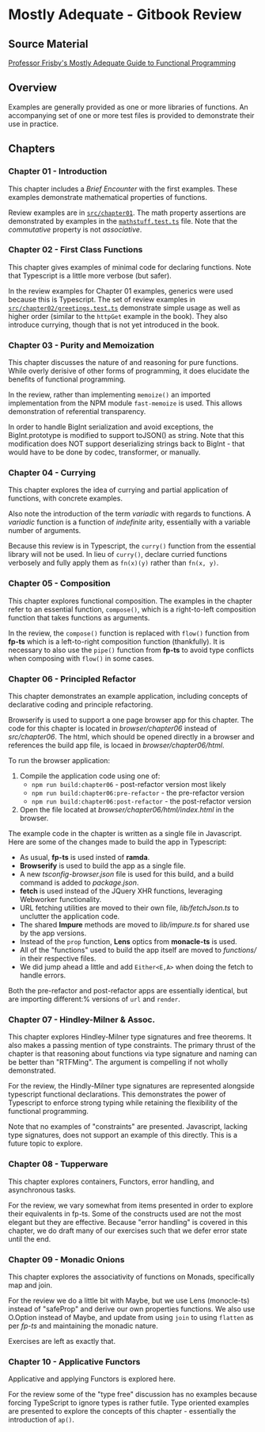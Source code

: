 # Mostly Adequate - Gitbook Review

## Source Material

[Professor Frisby's Mostly Adequate Guide to Functional Programming](https://mostly-adequate.gitbooks.io/mostly-adequate-guide/content/)

## Overview

Examples are generally provided as one or more libraries of functions.
An accompanying set of one or more test files is provided to demonstrate their use in practice.

## Chapters

### Chapter 01 - Introduction

This chapter includes a *Brief Encounter* with the first examples.
These examples demonstrate mathematical properties of functions.

Review examples are in
 [`src/chapter01`](https://github.com/SHaTRO/mostly-adequate/tree/main/src/chapter01).
The math property assertions are demonstrated by examples in the
 [`mathstuff.test.ts`](https://github.com/SHaTRO/mostly-adequate/tree/main/src/chapter01/mathstuff.test.ts)
 file.
Note that the *commutative* property is not *associative*.

### Chapter 02 - First Class Functions

This chapter gives examples of minimal code for declaring functions.  Note that Typescript is a little more verbose (but safer).

In the review examples for Chapter 01 examples, generics were used because this is Typescript.
The set of review examples in
 [`src/chapter02/greetings.test.ts`](https://github.com/SHaTRO/mostly-adequate/tree/main/src/chapter02/greetings.test.ts)
 demonstrate simple usage as well as higher order (similar to the `httpGet` example in the book).
They also introduce currying, though that is not yet introduced in the book.

### Chapter 03 - Purity and Memoization

This chapter discusses the nature of and reasoning for pure functions.
While overly derisive of other forms of programming, it does elucidate the benefits of functional programming.

In the review, rather than implementing `memoize()` an imported implementation from the NPM module `fast-memoize` is used.
This allows demonstration of referential transparency.

In order to handle BigInt serialization and avoid exceptions, the BigInt.prototype is modified to support toJSON() as string.
Note that this modification does NOT support deserializing strings back to BigInt - that would have to be done by codec, transformer, or manually.

### Chapter 04 - Currying

This chapter explores the idea of currying and partial application of functions, with concrete examples.  

Also note the introduction of the term *variadic* with regards to functions.
A *variadic* function is a function of *indefinite* arity, essentially with a variable number of arguments.

Because this review is in Typescript, the `curry()` function from the essential library will not be used.
In lieu of `curry()`, declare curried functions verbosely and fully apply them as `fn(x)(y)` rather than `fn(x, y)`.

### Chapter 05 - Composition

This chapter explores functional composition.
The examples in the chapter refer to an essential function, `compose()`, which is a right-to-left composition function that takes functions as arguments.

In the review, the `compose()` function is replaced with `flow()` function from **fp-ts** which is a left-to-right composition function (thankfully).
It is necessary to also use the `pipe()` function from **fp-ts** to avoid type conflicts when composing with `flow()` in some cases.

### Chapter 06 - Principled Refactor

This chapter demonstrates an example application, including concepts of declarative coding and principle refactoring.

Browserify is used to support a one page browser app for this chapter.
The code for this chapter is located in *browser/chapter06* instead of *src/chapter06*.
The html, which should be opened directly in a browser and references the build app file, is locaed in *browser/chapter06/html*.

To run the browser application:
1) Compile the application code using one of: 
    * `npm run build:chapter06` - post-refactor version most likely
    * `npm run build:chapter06:pre-refactor` - the pre-refactor version
    * `npm run build:chapter06:post-refactor` - the post-refactor version
2) Open the file located at *browser/chapter06/html/index.html* in the browser.

The example code in the chapter is written as a single file in Javascript.
Here are some of the changes made to build the app in Typescript:
* As usual, **fp-ts** is used insted of **ramda**.
* **Browserify** is used to build the app as a single file.
* A new *tsconfig-browser.json* file is used for this build, and a build command is added to *package.json*.
* **fetch** is used instead of the JQuery XHR functions, leveraging Webworker functionality.
* URL fetching utilities are moved to their own file, *lib/fetchJson.ts* to unclutter the application code.
* The shared **Impure** methods are moved to *lib/impure.ts* for shared use by the app versions.
* Instead of the `prop` function, **Lens** optics from **monacle-ts** is used.
* All of the "functions" used to build the app itself are moved to *functions/* in their respective files.
* We did jump ahead a little and add `Either<E,A>` when doing the fetch to handle errors.

Both the pre-refactor and post-refactor apps are essentially identical, but are importing different:% versions of `url` and `render`.

### Chapter 07 - Hindley-Milner & Assoc.

This chapter explores Hindley-Milner type signatures and free theorems. 
It also makes a passing mention of type constraints. 
The primary thrust of the chapter is that reasoning about functions via type signature and naming can be better than "RTFMing".
The argument is compelling if not wholly demonstrated.

For the review, the Hindly-Milner type signatures are represented alongside typescript functional declarations.
This demonstrates the power of Typescript to enforce strong typing while retaining the flexibility of the functional programming.

Note that no examples of "constraints" are presented.
Javascript, lacking type signatures, does not support an example of this directly.
This is a future topic to explore.

### Chapter 08 - Tupperware

This chapter explores containers, Functors, error handling, and asynchronous tasks.

For the review, we vary somewhat from items presented in order to explore their equivalents in fp-ts.
Some of the constructs used are not the most elegant but they are effective.
Because "error handling" is covered in this chapter, we do draft many of our exercises such that we defer error state until the end.

### Chapter 09 - Monadic Onions

This chapter explores the associativity of functions on Monads, specifically map and join.

For the review we do a little bit with Maybe, but we use Lens (monocle-ts) instead of "safeProp" and derive our own properties functions.
We also use O.Option instead of Maybe, and update from using `join` to using `flatten` as per *fp-ts* and maintaining the monadic nature.

Exercises are left as exactly that.

### Chapter 10 - Applicative Functors

Applicative and applying Functors is explored here. 

For the review some of the "type free" discussion has no examples because forcing TypeScript to ignore types is rather futile.
Type oriented examples are presented to explore the concepts of this chapter - essentially the introduction of `ap()`.
